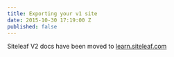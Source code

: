 ```yaml
---
title: Exporting your v1 site
date: 2015-10-30 17:19:00 Z
published: false
---
```


Siteleaf V2 docs have been moved to [learn.siteleaf.com](http://learn.siteleaf.com)
